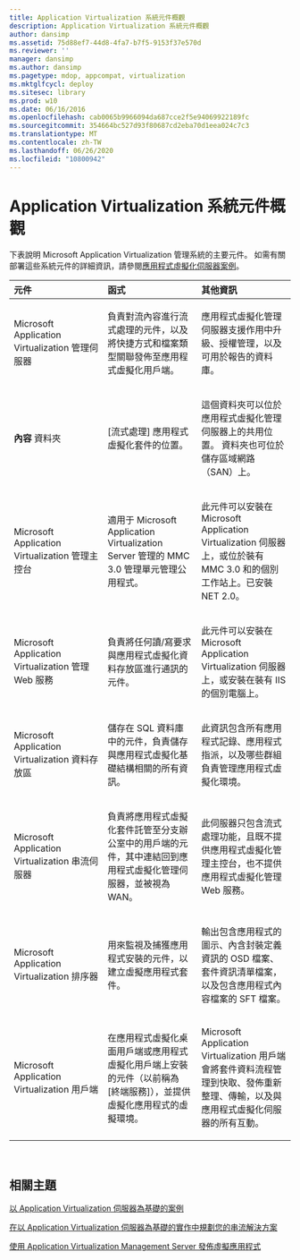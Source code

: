 ```yaml
---
title: Application Virtualization 系統元件概觀
description: Application Virtualization 系統元件概觀
author: dansimp
ms.assetid: 75d88ef7-44d8-4fa7-b7f5-9153f37e570d
ms.reviewer: ''
manager: dansimp
ms.author: dansimp
ms.pagetype: mdop, appcompat, virtualization
ms.mktglfcycl: deploy
ms.sitesec: library
ms.prod: w10
ms.date: 06/16/2016
ms.openlocfilehash: cab0065b9966094da687cce2f5e94069922189fc
ms.sourcegitcommit: 354664bc527d93f80687cd2eba70d1eea024c7c3
ms.translationtype: MT
ms.contentlocale: zh-TW
ms.lasthandoff: 06/26/2020
ms.locfileid: "10800942"
---
```

# Application Virtualization 系統元件概觀


下表說明 Microsoft Application Virtualization 管理系統的主要元件。 如需有關部署這些系統元件的詳細資訊，請參閱[應用程式虛擬化伺服器案例](application-virtualization-server-based-scenario.md)。

<table>
<colgroup>
<col width="33%" />
<col width="33%" />
<col width="33%" />
</colgroup>
<thead>
<tr class="header">
<th align="left">元件</th>
<th align="left">函式</th>
<th align="left">其他資訊</th>
</tr>
</thead>
<tbody>
<tr class="odd">
<td align="left"><p>Microsoft Application Virtualization 管理伺服器</p></td>
<td align="left"><p>負責對流內容進行流式處理的元件，以及將快捷方式和檔案類型關聯發佈至應用程式虛擬化用戶端。</p></td>
<td align="left"><p>應用程式虛擬化管理伺服器支援作用中升級、授權管理，以及可用於報告的資料庫。</p></td>
</tr>
<tr class="even">
<td align="left"><p><strong>內容 </strong> 資料夾</p></td>
<td align="left"><p>[流式處理] 應用程式虛擬化套件的位置。</p></td>
<td align="left"><p>這個資料夾可以位於應用程式虛擬化管理伺服器上的共用位置。 資料夾也可位於儲存區域網路（SAN）上。</p></td>
</tr>
<tr class="odd">
<td align="left"><p>Microsoft Application Virtualization 管理主控台</p></td>
<td align="left"><p>適用于 Microsoft Application Virtualization Server 管理的 MMC 3.0 管理單元管理公用程式。</p></td>
<td align="left"><p>此元件可以安裝在 Microsoft Application Virtualization 伺服器上，或位於裝有 MMC 3.0 和的個別工作站上。已安裝 NET 2.0。</p></td>
</tr>
<tr class="even">
<td align="left"><p>Microsoft Application Virtualization 管理 Web 服務</p></td>
<td align="left"><p>負責將任何讀/寫要求與應用程式虛擬化資料存放區進行通訊的元件。</p></td>
<td align="left"><p>此元件可以安裝在 Microsoft Application Virtualization 伺服器上，或安裝在裝有 IIS 的個別電腦上。</p></td>
</tr>
<tr class="odd">
<td align="left"><p>Microsoft Application Virtualization 資料存放區</p></td>
<td align="left"><p>儲存在 SQL 資料庫中的元件，負責儲存與應用程式虛擬化基礎結構相關的所有資訊。</p></td>
<td align="left"><p>此資訊包含所有應用程式記錄、應用程式指派，以及哪些群組負責管理應用程式虛擬化環境。</p></td>
</tr>
<tr class="even">
<td align="left"><p>Microsoft Application Virtualization 串流伺服器</p></td>
<td align="left"><p>負責將應用程式虛擬化套件託管至分支辦公室中的用戶端的元件，其中連結回到應用程式虛擬化管理伺服器，並被視為 WAN。</p></td>
<td align="left"><p>此伺服器只包含流式處理功能，且既不提供應用程式虛擬化管理主控台，也不提供應用程式虛擬化管理 Web 服務。</p></td>
</tr>
<tr class="odd">
<td align="left"><p>Microsoft Application Virtualization 排序器</p></td>
<td align="left"><p>用來監視及捕獲應用程式安裝的元件，以建立虛擬應用程式套件。</p></td>
<td align="left"><p>輸出包含應用程式的圖示、內含封裝定義資訊的 OSD 檔案、套件資訊清單檔案，以及包含應用程式內容檔案的 SFT 檔案。</p></td>
</tr>
<tr class="even">
<td align="left"><p>Microsoft Application Virtualization 用戶端</p></td>
<td align="left"><p>在應用程式虛擬化桌面用戶端或應用程式虛擬化用戶端上安裝的元件（以前稱為 [終端服務]），並提供虛擬化應用程式的虛擬環境。</p></td>
<td align="left"><p>Microsoft Application Virtualization 用戶端會將套件資料流程管理到快取、發佈重新整理、傳輸，以及與應用程式虛擬化伺服器的所有互動。</p></td>
</tr>
</tbody>
</table>

 

## 相關主題


[以 Application Virtualization 伺服器為基礎的案例](application-virtualization-server-based-scenario.md)

[在以 Application Virtualization 伺服器為基礎的實作中規劃您的串流解決方案](planning-your-streaming-solution-in-an-application-virtualization-server-based-implementation.md)

[使用 Application Virtualization Management Server 發佈虛擬應用程式](publishing-virtual-applications-using-application-virtualization-management-servers.md)

 

 





